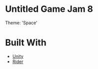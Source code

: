 # Untitled Game Jam 8
Theme: 'Space'

# Built With
* [Unity](https://unity.com/)
* [Rider](https://www.jetbrains.com/rider/)
